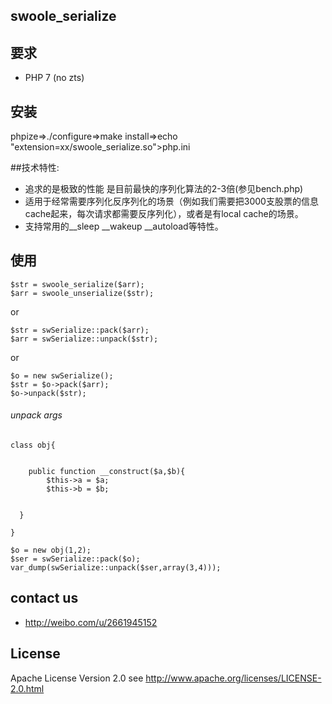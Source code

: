 ## swoole_serialize

## 要求

- PHP 7  (no zts)

## 安装

phpize=>./configure=>make install=>echo "extension=xx/swoole_serialize.so">php.ini


##技术特性:

- 追求的是极致的性能 是目前最快的序列化算法的2-3倍(参见bench.php)
- 适用于经常需要序列化反序列化的场景（例如我们需要把3000支股票的信息cache起来，每次请求都需要反序列化），或者是有local cache的场景。
- 支持常用的__sleep __wakeup __autoload等特性。

## 使用
```$str = swoole_serialize($arr);``` <br/>
```$arr = swoole_unserialize($str);```<br/>

or

```$str = swSerialize::pack($arr);```<br/>
```$arr = swSerialize::unpack($str);```<br/>

or

```$o = new swSerialize();```<br/>
```$str = $o->pack($arr);```<br/>
```$o->unpack($str);```<br/>

###### unpack args
```
class obj{
    
    
    public function __construct($a,$b){
        $this->a = $a; 
        $this->b = $b; 

  
  }

}

$o = new obj(1,2);
$ser = swSerialize::pack($o);
var_dump(swSerialize::unpack($ser,array(3,4)));

```

## contact us
- http://weibo.com/u/2661945152

## License

Apache License Version 2.0 see http://www.apache.org/licenses/LICENSE-2.0.html

